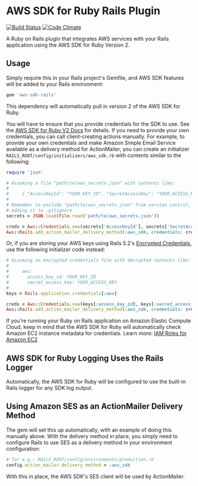 # AWS SDK for Ruby Rails Plugin

[![Build Status](https://travis-ci.org/aws/aws-sdk-rails.png?branch=master)](https://travis-ci.org/aws/aws-sdk-rails) [![Code Climate](https://codeclimate.com/github/aws/aws-sdk-rails.png)](https://codeclimate.com/github/aws/aws-sdk-rails)

A Ruby on Rails plugin that integrates AWS services with your Rails application
using the AWS SDK for Ruby Version 2.

## Usage

Simply require this in your Rails project's Gemfile, and AWS SDK features will
be added to your Rails environment:

```ruby
gem 'aws-sdk-rails'
```

This dependency will automatically pull in version 2 of the AWS SDK for Ruby.

You will have to ensure that you provide credentials for the SDK to use. See the
[AWS SDK for Ruby V2 Docs](http://docs.aws.amazon.com/sdkforruby/api/index.html#Credentials)
for details. If you need to provide your own credentials, you can call
client-creating actions manually. For example, to provide your own credentials
and make Amazon Simple Email Service available as a delivery method for
ActionMailer, you can create an initializer `RAILS_ROOT/config/initializers/aws_sdk.rb`
with contents similar to the following:

```ruby
require 'json'

# Assuming a file "path/to/aws_secrets.json" with contents like:
#
#     { "AccessKeyId": "YOUR_KEY_ID", "SecretAccessKey": "YOUR_ACCESS_KEY" }
#
# Remember to exclude "path/to/aws_secrets.json" from version control, e.g. by
# adding it to .gitignore
secrets = JSON.load(File.read('path/to/aws_secrets.json'))

creds = Aws::Credentials.new(secrets['AccessKeyId'], secrets['SecretAccessKey'])
Aws::Rails.add_action_mailer_delivery_method(:aws_sdk, credentials: creds, region: 'us-east-1')
```

Or, if you are storing your AWS keys using Rails 5.2's [Encrypted
Credentials](http://guides.rubyonrails.org/security.html#custom-credentials),
use the following initializer code instead:

```ruby
# Assuming an encrypted credentials file with decrypted contents like:
#
#     aws:
#       access_key_id: YOUR_KEY_ID
#       secret_access_key: YOUR_ACCESS_KEY
#
keys = Rails.application.credentials[:aws]

creds = Aws::Credentials.new(keys[:access_key_id], keys[:secret_access_key])
Aws::Rails.add_action_mailer_delivery_method(:aws_sdk, credentials: creds, region: "us-east-1")
```

If you're running your Ruby on Rails application on Amazon Elastic Compute
Cloud, keep in mind that the AWS SDK for Ruby will automatically check Amazon
EC2 instance metadata for credentials. Learn more:
[IAM Roles for Amazon EC2](http://docs.aws.amazon.com/AWSEC2/latest/UserGuide/iam-roles-for-amazon-ec2.html)

## AWS SDK for Ruby Logging Uses the Rails Logger

Automatically, the AWS SDK for Ruby will be configured to use the built-in Rails
logger for any SDK log output.

## Using Amazon SES as an ActionMailer Delivery Method

The gem will set this up automatically, with an example of doing this manually
above. With the delivery method in place, you simply need to configure Rails
to use SES as a delivery method in your environment configuration:

```ruby
# for e.g.: RAILS_ROOT/config/environments/production.rb
config.action_mailer.delivery_method = :aws_sdk
```

With this in place, the AWS SDK's SES client will be used by ActionMailer.
